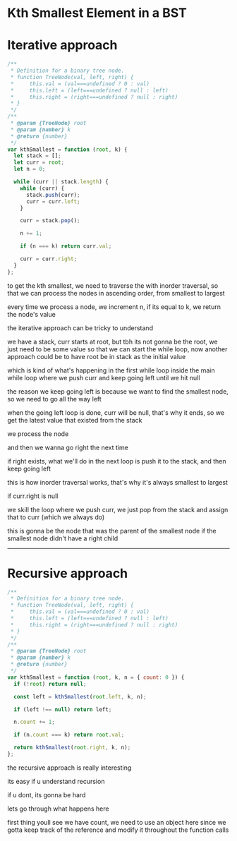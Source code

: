 # Kth Smallest Element in a BST

# Iterative approach

```js
/**
 * Definition for a binary tree node.
 * function TreeNode(val, left, right) {
 *     this.val = (val===undefined ? 0 : val)
 *     this.left = (left===undefined ? null : left)
 *     this.right = (right===undefined ? null : right)
 * }
 */
/**
 * @param {TreeNode} root
 * @param {number} k
 * @return {number}
 */
var kthSmallest = function (root, k) {
  let stack = [];
  let curr = root;
  let n = 0;

  while (curr || stack.length) {
    while (curr) {
      stack.push(curr);
      curr = curr.left;
    }

    curr = stack.pop();

    n += 1;

    if (n === k) return curr.val;

    curr = curr.right;
  }
};
```

to get the kth smallest, we need to traverse the with inorder traversal, so that we can process the nodes in ascending order, from smallest to largest

every time we process a node, we increment n, if its equal to k, we return the node's value

the iterative approach can be tricky to understand

we have a stack, curr starts at root, but tbh its not gonna be the root, we just need to be some value so that we can start the while loop, now another approach could be to have root be in stack as the initial value

which is kind of what's happening in the first while loop inside the main while loop where we push curr and keep going left until we hit null

the reason we keep going left is because we want to find the smallest node, so we need to go all the way left

when the going left loop is done, curr will be null, that's why it ends, so we get the latest value that existed from the stack

we process the node

and then we wanna go right the next time

if right exists, what we'll do in the next loop is push it to the stack, and then keep going left

this is how inorder traversal works, that's why it's always smallest to largest

if curr.right is null

we skill the loop where we push curr, we just pop from the stack and assign that to curr (which we always do)

this is gonna be the node that was the parent of the smallest node if the smallest node didn't have a right child

---

# Recursive approach

```js
/**
 * Definition for a binary tree node.
 * function TreeNode(val, left, right) {
 *     this.val = (val===undefined ? 0 : val)
 *     this.left = (left===undefined ? null : left)
 *     this.right = (right===undefined ? null : right)
 * }
 */
/**
 * @param {TreeNode} root
 * @param {number} k
 * @return {number}
 */
var kthSmallest = function (root, k, n = { count: 0 }) {
  if (!root) return null;

  const left = kthSmallest(root.left, k, n);

  if (left !== null) return left;

  n.count += 1;

  if (n.count === k) return root.val;

  return kthSmallest(root.right, k, n);
};
```

the recursive approach is really interesting

its easy if u understand recursion

if u dont, its gonna be hard

lets go through what happens here

first thing youll see we have count, we need to use an object here since we gotta keep track of the reference and modify it throughout the function calls
